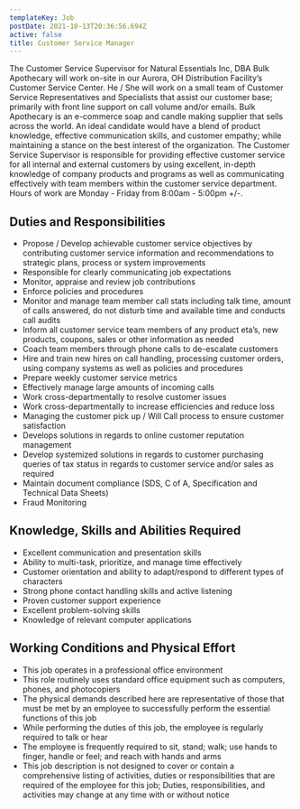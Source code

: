 ```yaml
---
templateKey: Job
postDate: 2021-10-13T20:36:56.694Z
active: false
title: Customer Service Manager
---
```

The Customer Service Supervisor for Natural Essentials Inc, DBA Bulk Apothecary will work on-site in our Aurora, OH Distribution Facility’s Customer Service Center.  He / She will work on a small team of Customer Service Representatives and Specialists that assist our customer base; primarily with front line support on call volume and/or emails.  Bulk Apothecary is an e-commerce soap and candle making supplier that sells across the world.  An ideal candidate would have a blend of product knowledge, effective communication skills, and customer empathy; while maintaining a stance on the best interest of the organization.  The Customer Service Supervisor is responsible for providing effective customer service for all internal and external customers by using excellent, in-depth knowledge of company products and programs as well as communicating effectively with team members within the customer service department.  Hours of work are Monday - Friday from 8:00am - 5:00pm +/-.

## Duties and Responsibilities

- Propose / Develop achievable customer service objectives by contributing customer service information and recommendations to strategic plans, process or system improvements
- Responsible for clearly communicating job expectations
- Monitor, appraise and review job contributions
- Enforce policies and procedures
- Monitor and manage team member call stats including talk time, amount of calls answered, do not disturb time and available time and conducts call audits
- Inform all customer service team members of any product eta’s, new products, coupons, sales or other information as needed
- Coach team members through phone calls to de-escalate customers
- Hire and train new hires on call handling, processing customer orders, using company systems as well as policies and procedures
-  Prepare weekly customer service metrics 
- Effectively manage large amounts of incoming calls
- Work cross-departmentally to resolve customer issues 
- Work cross-departmentally to increase efficiencies and reduce loss
- Managing the customer pick up / Will Call process to ensure customer satisfaction 
- Develops solutions in regards to online customer reputation management
- Develop systemized solutions in regards to customer purchasing queries of tax status in regards to customer service and/or sales as required
- Maintain document compliance (SDS, C of A, Specification and Technical Data Sheets)
- Fraud Monitoring

## Knowledge, Skills and Abilities Required

- Excellent communication and presentation skills
- Ability to multi-task, prioritize, and manage time effectively
- Customer orientation and ability to adapt/respond to different types of characters
- Strong phone contact handling skills and active listening
- Proven customer support experience
- Excellent problem-solving skills
- Knowledge of relevant computer applications

## Working Conditions and Physical Effort

- This job operates in a professional office environment
- This role routinely uses standard office equipment such as computers, phones, and photocopiers
- The physical demands described here are representative of those that must be met by an employee to successfully perform the essential functions of this job
- While performing the duties of this job, the employee is regularly required to talk or hear
- The employee is frequently required to sit, stand; walk; use hands to finger, handle or feel; and reach with hands and arms
- This job description is not designed to cover or contain a comprehensive listing of activities, duties or responsibilities that are required of the employee for this job; Duties, responsibilities, and activities may change at any time with or without notice





